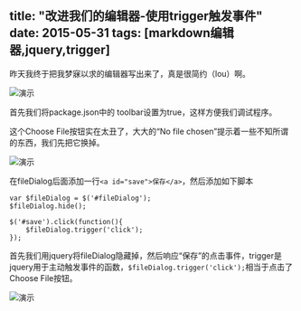 title: "改进我们的编辑器-使用trigger触发事件"
date: 2015-05-31
tags: [markdown编辑器,jquery,trigger]
---
昨天我终于把我梦寐以求的编辑器写出来了，真是很简约（lou）啊。

![演示](http://img.geyuxu.com/2015-05-31-001.png)
<!--more-->
首先我们将package.json中的 toolbar设置为true，这样方便我们调试程序。

这个Choose File按钮实在太丑了，大大的“No file chosen”提示着一些不知所谓的东西，我们先把它换掉。 
 
![演示](http://img.geyuxu.com/2015-05-31-002.png)

在fileDialog后面添加一行`<a id="save">保存</a>`，然后添加如下脚本

	var $fileDialog = $('#fileDialog');
	$fileDialog.hide();
	
	$('#save').click(function(){
		$fileDialog.trigger('click');
	});

首先我们用jquery将fileDialog隐藏掉，然后响应“保存”的点击事件，trigger是jquery用于主动触发事件的函数，`$fileDialog.trigger('click');`相当于点击了Choose File按钮。

![演示](http://img.geyuxu.com/2015-05-31-003.png)